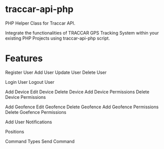 # traccar-api-php

PHP Helper Class for Traccar API.

Integrate the functionalities of TRACCAR GPS Tracking System within your existing PHP Projects using traccar-api-php script.

# Features
Register User
Add User
Update User
Delete User

Login User
Logout User

Add Device
Edit Device
Delete Device
Add Device Permissions
Delete Device Permissions


Add Geofence
Edit Geofence
Delete Geofence
Add Geofence Permissions
Delete Goefence Permissions

Add User Notifications

Positions

Command Types
Send Command
